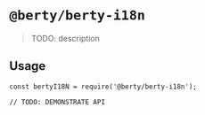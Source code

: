 # `@berty/berty-i18n`

> TODO: description

## Usage

```
const bertyI18N = require('@berty/berty-i18n');

// TODO: DEMONSTRATE API
```
